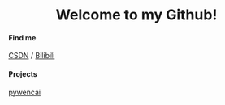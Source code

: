 <h1 align="center">
  Welcome to my Github!
</h1>

#### Find me

[CSDN](https://blog.csdn.net/u010214511) / [Bilibili](https://space.bilibili.com/525058042)

#### Projects

[pywencai](https://github.com/zsrl/pywencai)

